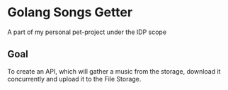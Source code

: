 # Golang Songs Getter

A part of my personal pet-project under the IDP scope

## Goal

To create an API, which will gather a music from the storage, download it concurrently and upload it to the File Storage.
